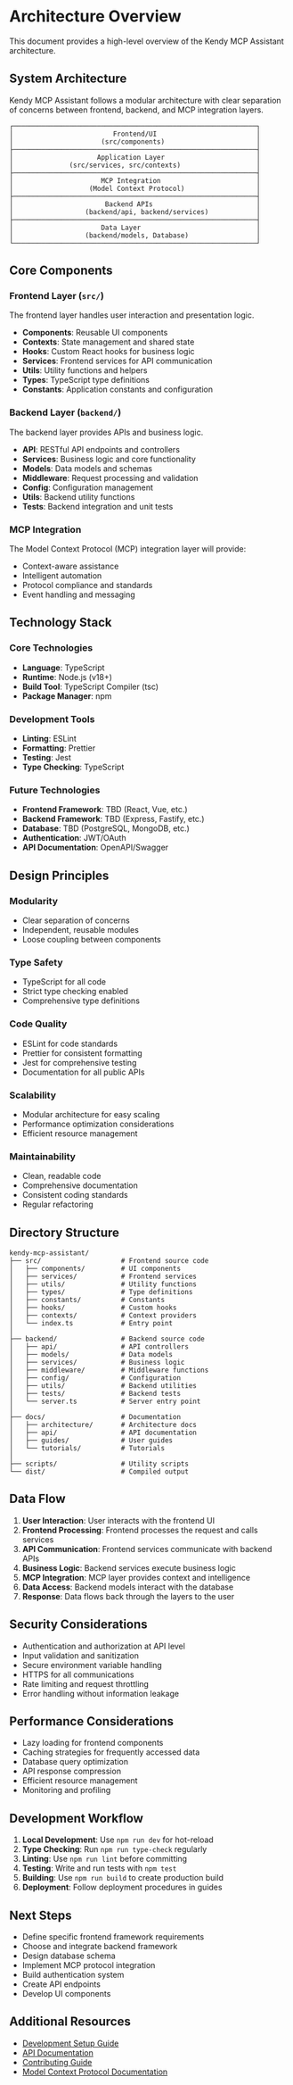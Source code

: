 # Architecture Overview

This document provides a high-level overview of the Kendy MCP Assistant architecture.

## System Architecture

Kendy MCP Assistant follows a modular architecture with clear separation of concerns between frontend, backend, and MCP integration layers.

```
┌─────────────────────────────────────────────────────────────┐
│                         Frontend/UI                         │
│                      (src/components)                       │
├─────────────────────────────────────────────────────────────┤
│                     Application Layer                       │
│              (src/services, src/contexts)                   │
├─────────────────────────────────────────────────────────────┤
│                      MCP Integration                        │
│                   (Model Context Protocol)                  │
├─────────────────────────────────────────────────────────────┤
│                       Backend APIs                          │
│                  (backend/api, backend/services)            │
├─────────────────────────────────────────────────────────────┤
│                      Data Layer                             │
│                  (backend/models, Database)                 │
└─────────────────────────────────────────────────────────────┘
```

## Core Components

### Frontend Layer (`src/`)

The frontend layer handles user interaction and presentation logic.

- **Components**: Reusable UI components
- **Contexts**: State management and shared state
- **Hooks**: Custom React hooks for business logic
- **Services**: Frontend services for API communication
- **Utils**: Utility functions and helpers
- **Types**: TypeScript type definitions
- **Constants**: Application constants and configuration

### Backend Layer (`backend/`)

The backend layer provides APIs and business logic.

- **API**: RESTful API endpoints and controllers
- **Services**: Business logic and core functionality
- **Models**: Data models and schemas
- **Middleware**: Request processing and validation
- **Config**: Configuration management
- **Utils**: Backend utility functions
- **Tests**: Backend integration and unit tests

### MCP Integration

The Model Context Protocol (MCP) integration layer will provide:

- Context-aware assistance
- Intelligent automation
- Protocol compliance and standards
- Event handling and messaging

## Technology Stack

### Core Technologies

- **Language**: TypeScript
- **Runtime**: Node.js (v18+)
- **Build Tool**: TypeScript Compiler (tsc)
- **Package Manager**: npm

### Development Tools

- **Linting**: ESLint
- **Formatting**: Prettier
- **Testing**: Jest
- **Type Checking**: TypeScript

### Future Technologies

- **Frontend Framework**: TBD (React, Vue, etc.)
- **Backend Framework**: TBD (Express, Fastify, etc.)
- **Database**: TBD (PostgreSQL, MongoDB, etc.)
- **Authentication**: JWT/OAuth
- **API Documentation**: OpenAPI/Swagger

## Design Principles

### Modularity

- Clear separation of concerns
- Independent, reusable modules
- Loose coupling between components

### Type Safety

- TypeScript for all code
- Strict type checking enabled
- Comprehensive type definitions

### Code Quality

- ESLint for code standards
- Prettier for consistent formatting
- Jest for comprehensive testing
- Documentation for all public APIs

### Scalability

- Modular architecture for easy scaling
- Performance optimization considerations
- Efficient resource management

### Maintainability

- Clean, readable code
- Comprehensive documentation
- Consistent coding standards
- Regular refactoring

## Directory Structure

```
kendy-mcp-assistant/
├── src/                    # Frontend source code
│   ├── components/         # UI components
│   ├── services/           # Frontend services
│   ├── utils/              # Utility functions
│   ├── types/              # Type definitions
│   ├── constants/          # Constants
│   ├── hooks/              # Custom hooks
│   ├── contexts/           # Context providers
│   └── index.ts            # Entry point
│
├── backend/                # Backend source code
│   ├── api/                # API controllers
│   ├── models/             # Data models
│   ├── services/           # Business logic
│   ├── middleware/         # Middleware functions
│   ├── config/             # Configuration
│   ├── utils/              # Backend utilities
│   ├── tests/              # Backend tests
│   └── server.ts           # Server entry point
│
├── docs/                   # Documentation
│   ├── architecture/       # Architecture docs
│   ├── api/                # API documentation
│   ├── guides/             # User guides
│   └── tutorials/          # Tutorials
│
├── scripts/                # Utility scripts
└── dist/                   # Compiled output
```

## Data Flow

1. **User Interaction**: User interacts with the frontend UI
2. **Frontend Processing**: Frontend processes the request and calls services
3. **API Communication**: Frontend services communicate with backend APIs
4. **Business Logic**: Backend services execute business logic
5. **MCP Integration**: MCP layer provides context and intelligence
6. **Data Access**: Backend models interact with the database
7. **Response**: Data flows back through the layers to the user

## Security Considerations

- Authentication and authorization at API level
- Input validation and sanitization
- Secure environment variable handling
- HTTPS for all communications
- Rate limiting and request throttling
- Error handling without information leakage

## Performance Considerations

- Lazy loading for frontend components
- Caching strategies for frequently accessed data
- Database query optimization
- API response compression
- Efficient resource management
- Monitoring and profiling

## Development Workflow

1. **Local Development**: Use `npm run dev` for hot-reload
2. **Type Checking**: Run `npm run type-check` regularly
3. **Linting**: Use `npm run lint` before committing
4. **Testing**: Write and run tests with `npm test`
5. **Building**: Use `npm run build` to create production build
6. **Deployment**: Follow deployment procedures in guides

## Next Steps

- Define specific frontend framework requirements
- Choose and integrate backend framework
- Design database schema
- Implement MCP protocol integration
- Build authentication system
- Create API endpoints
- Develop UI components

## Additional Resources

- [Development Setup Guide](../guides/development-setup.md)
- [API Documentation](../api/README.md)
- [Contributing Guide](../../CONTRIBUTING.md)
- [Model Context Protocol Documentation](https://modelcontextprotocol.io)
